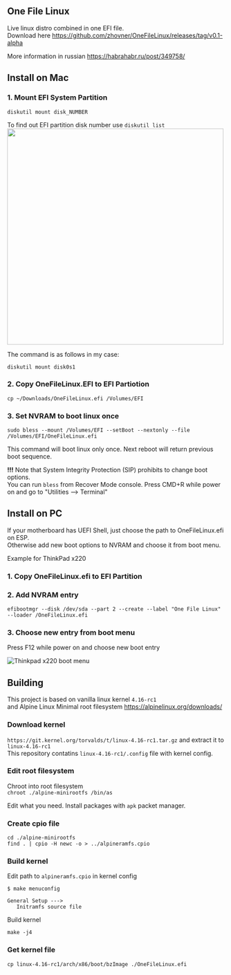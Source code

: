 ## One File Linux
Live linux distro combined in one EFI file.  
Download here https://github.com/zhovner/OneFileLinux/releases/tag/v0.1-alpha

More information in russian https://habrahabr.ru/post/349758/

## Install on Mac

### 1. Mount EFI System Partition 
```
diskutil mount disk_NUMBER 
```
To find out EFI partition disk number use `diskutil list`  
<img src="https://habrastorage.org/webt/_y/h2/j5/_yh2j5hz9dqthcegf5sebnmxmui.png" width="500">

The command is as follows in my case:
```
diskutil mount disk0s1
```

### 2. Copy OneFileLinux.EFI to EFI Partiotion
`cp ~/Downloads/OneFileLinux.efi /Volumes/EFI`


### 3. Set NVRAM to boot linux once
`sudo bless --mount /Volumes/EFI --setBoot --nextonly --file /Volumes/EFI/OneFileLinux.efi`

This command will boot linux only once. Next reboot will return previous boot sequence.

**!!!** Note that  System Integrity Protection (SIP) prohibits to change boot options.  
You can run `bless` from Recover Mode console. Press CMD+R while power on and go to "Utilities —> Terminal"

## Install on PC

If your motherboard has UEFI Shell, just choose the path to OneFileLinux.efi on ESP.  
Otherwise add new boot options to NVRAM and choose it from boot menu.  

Example for ThinkPad x220 

### 1. Copy OneFileLinux.efi to EFI Partition

### 2. Add NVRAM entry
`efibootmgr --disk /dev/sda --part 2 --create --label "One File Linux" --loader /OneFileLinux.efi`

### 3. Choose new entry from boot menu
Press F12 while power on and choose new boot entry  

![Thinkpad x220 boot menu](https://habrastorage.org/webt/wv/6f/tm/wv6ftmykf6wncgtkzx7chiiz-cm.png)


## Building
This project is based on vanilla linux kernel `4.16-rc1`  
and Alpine Linux Minimal root filesystem https://alpinelinux.org/downloads/

### Download kernel

`https://git.kernel.org/torvalds/t/linux-4.16-rc1.tar.gz` and extract it to `linux-4.16-rc1`  
This repository contatins `linux-4.16-rc1/.config` file with kernel config.   

### Edit root filesystem

Chroot into root filesystem  
`chroot ./alpine-minirootfs /bin/as`

Edit what you need. Install packages with `apk` packet manager.

### Create cpio file

```
cd ./alpine-minirootfs
find . | cpio -H newc -o > ../alpineramfs.cpio
```

### Build kernel

Edit  path to `alpineramfs.cpio` in kernel config  

```
$ make menuconfig

General Setup --->
   Initramfs source file
```

Build kernel  

`make -j4`

### Get kernel file 

`cp linux-4.16-rc1/arch/x86/boot/bzImage ./OneFileLinux.efi`
